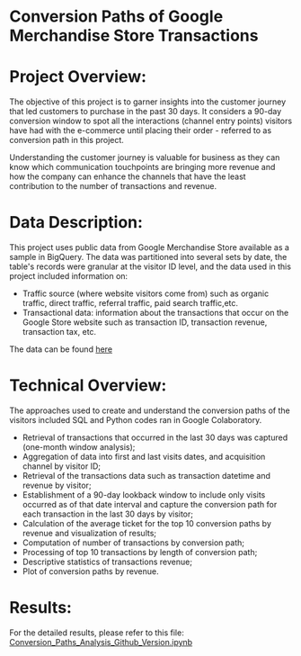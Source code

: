 # Conversion Paths of Google Merchandise Store Transactions

# Project Overview:

The objective of this project is to garner insights into the customer journey that led customers to purchase in the past 30 days. It considers a 90-day conversion window to spot all the interactions (channel entry points) visitors have had with the e-commerce until placing their order - referred to as conversion path in this project.

Understanding the customer journey is valuable for business as they can know which communication touchpoints are bringing more revenue and how the company can enhance the channels that have the least contribution to the number of transactions and revenue.

# Data Description:

This project uses public data from Google Merchandise Store available as a sample in BigQuery. The data was partitioned into several sets by date, the table's records were granular at the visitor ID level, and the data used in this project included information on:

  - Traffic source (where website visitors come from) such as organic traffic, direct traffic, referral traffic, paid search traffic,etc. 
  - Transactional data: information about the transactions that occur on the Google Store website such as transaction ID, transaction revenue, transaction tax, etc. 
 
The data can be found <a href='https://console.cloud.google.com/bigquery?utm_source=bqui&utm_medium=link&utm_campaign=classic&project=practice-250123&ws=!1m9!1m4!4m3!1sbigquery-public-data!2sgoogle_analytics_sample!3sga_sessions_20170801!1m3!3m2!1sbigquery-public-data!2sgoogle_analytics_sample&d=google_analytics_sample&p=bigquery-public-data&page=dataset'>here</a>

# Technical Overview:

The approaches used to create and understand the conversion paths of the visitors included SQL and Python codes ran in Google Colaboratory. 

  - Retrieval of transactions that occurred in the last 30 days was captured (one-month window analysis);
  - Aggregation of data into first and last visits dates, and acquisition channel by visitor ID;
  - Retrieval of the transactions data such as transaction datetime and revenue by visitor;
  - Establishment of a 90-day lookback window to include only visits occurred as of that date interval and capture the conversion path for each transaction in the last 30 days       by visitor;
  - Calculation of the average ticket for the top 10 conversion paths by revenue and visualization of results;
  - Computation of number of transactions by conversion path;
  - Processing of top 10 transactions by length of conversion path;
  - Descriptive statistics of transactions revenue;
  - Plot of conversion paths by revenue. 

# Results: 

For the detailed results, please refer to this file: <a href='https://github.com/aadamante/conversion_paths_sql_python/blob/main/Conversion_Paths_Analysis_Github_Version.ipynb'> Conversion_Paths_Analysis_Github_Version.ipynb </a>


